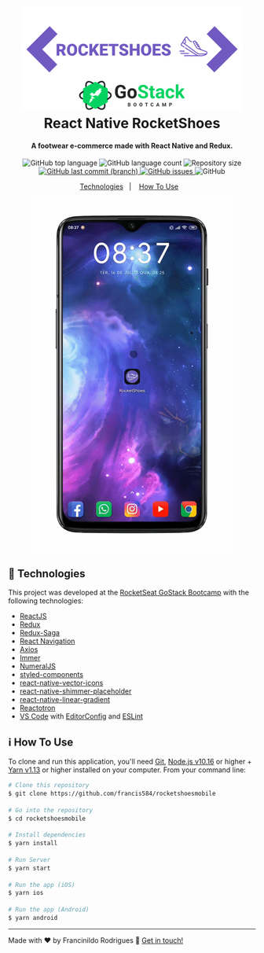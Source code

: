 <h1 align="center">
    <img alt="React RocketShoes" src="./public/RocketShoes Logo.png" />
    <br>
    React Native RocketShoes
</h1>

<h4 align="center">
  A footwear e-commerce made with React Native and Redux.
</h4>
<p align="center">
  <img alt="GitHub top language" src="https://img.shields.io/github/languages/top/francis584/rocketshoesmobile">

  <img alt="GitHub language count" src="https://img.shields.io/github/languages/count/francis584/rocketshoesmobile">

  <img alt="Repository size" src="https://img.shields.io/github/repo-size/francis584/rocketshoesmobile">
  <a href="https://github.com/francis584/rocketshoesmobile/commits/master">
    <img alt="GitHub last commit (branch)" src="https://img.shields.io/github/last-commit/francis584/rocketshoesmobile/master">
  </a>

  <a href="https://github.com/francis584/rocketshoesmobile/issues">
    <img alt="GitHub issues" src="https://img.shields.io/github/issues/francis584/rocketshoesmobile">

  </a>

  <img alt="GitHub" src="https://img.shields.io/npm/l/react-native">
</p>

<p align="center">
  <a href="#rocket-technologies">Technologies</a>&nbsp;&nbsp;&nbsp;|&nbsp;&nbsp;&nbsp;
  <a href="#information_source-how-to-use">How To Use</a>&nbsp;&nbsp;&nbsp;
</p>

<p align="center">
  <img alt="Demo on Netlify" src="./public/rocketshoes-mobile-run.gif">
</p>

## :rocket: Technologies

This project was developed at the [RocketSeat GoStack Bootcamp](https://rocketseat.com.br/) with the following technologies:

- [ReactJS](https://reactjs.org/)
- [Redux](https://redux.js.org/)
- [Redux-Saga](https://redux-saga.js.org/)
- [React Navigation](https://reactnavigation.org/)
- [Axios](https://github.com/axios/axios)
- [Immer](https://github.com/immerjs/immer)
- [NumeralJS](http://numeraljs.com/)
- [styled-components](https://www.styled-components.com/)
- [react-native-vector-icons](https://github.com/oblador/react-native-vector-icons)
- [react-native-shimmer-placeholder](https://github.com/tomzaku/react-native-shimmer-placeholder)
- [react-native-linear-gradient](https://github.com/react-native-community/react-native-linear-gradient)
- [Reactotron](https://infinite.red/reactotron)
- [VS Code][vc] with [EditorConfig][vceditconfig] and [ESLint][vceslint]

## :information_source: How To Use

To clone and run this application, you'll need [Git](https://git-scm.com), [Node.js v10.16][nodejs] or higher + [Yarn v1.13][yarn] or higher installed on your computer. From your command line:

```bash
# Clone this repository
$ git clone https://github.com/francis584/rocketshoesmobile

# Go into the repository
$ cd rocketshoesmobile

# Install dependencies
$ yarn install

# Run Server
$ yarn start

# Run the app (iOS)
$ yarn ios

# Run the app (Android)
$ yarn android
```

---

Made with ♥ by Francinildo Rodrigues :wave: [Get in touch!](https://www.linkedin.com/in/francinildo-rodrigues/)

[nodejs]: https://nodejs.org/
[yarn]: https://yarnpkg.com/
[vc]: https://code.visualstudio.com/
[vceditconfig]: https://marketplace.visualstudio.com/items?itemName=EditorConfig.EditorConfig
[vceslint]: https://marketplace.visualstudio.com/items?itemName=dbaeumer.vscode-eslint
